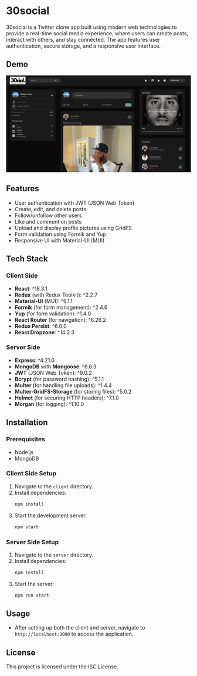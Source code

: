 # 30social

30social is a Twitter clone app built using modern web technologies to provide a real-time social media experience, where users can create posts, interact with others, and stay connected. The app features user authentication, secure storage, and a responsive user interface.

## Demo

![30social demo](./demo.jpg)

## Features

- User authentication with JWT (JSON Web Token)
- Create, edit, and delete posts
- Follow/unfollow other users
- Like and comment on posts
- Upload and display profile pictures using GridFS
- Form validation using Formik and Yup
- Responsive UI with Material-UI (MUI)

## Tech Stack

### Client Side

- **React**: ^18.3.1
- **Redux** (with Redux Toolkit): ^2.2.7
- **Material-UI** (MUI): ^6.1.1
- **Formik** (for form management): ^2.4.6
- **Yup** (for form validation): ^1.4.0
- **React Router** (for navigation): ^6.26.2
- **Redux Persist**: ^6.0.0
- **React Dropzone**: ^14.2.3

### Server Side

- **Express**: ^4.21.0
- **MongoDB** with **Mongoose**: ^8.6.3
- **JWT** (JSON Web Token): ^9.0.2
- **Bcrypt** (for password hashing): ^5.1.1
- **Multer** (for handling file uploads): ^1.4.4
- **Multer-GridFS-Storage** (for storing files): ^5.0.2
- **Helmet** (for securing HTTP headers): ^7.1.0
- **Morgan** (for logging): ^1.10.0

## Installation

### Prerequisites

- Node.js
- MongoDB

### Client Side Setup

1. Navigate to the `client` directory.
2. Install dependencies:
   ```bash
   npm install
   ```
3. Start the development server:
   ```bash
   npm start
   ```

### Server Side Setup

1. Navigate to the `server` directory.
2. Install dependencies:
   ```bash
   npm install
   ```
3. Start the server:
   ```bash
   npm run start
   ```

## Usage

- After setting up both the client and server, navigate to `http://localhost:3000` to access the application.

## License

This project is licensed under the ISC License.
